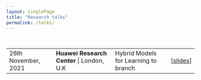 ```yaml
---
layout: singlePage
title: "Research talks"
permalink: /talks/
---
```


<br>

<table class="table table-hover">
  <tr>
    <td class='col-md-3'>26th November, 2021</td>
    <td>
      <strong>Huawei Research Center</strong> | London, U.K
    </td>
    <td>
      Hybrid Models for Learning to branch
    </td>
    <td>
      [<a href="/data/talks/hybrid-learn2branch-huawei.pdf" target="_blank">slides</a>]
    </td>
  </tr>
</table>
